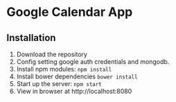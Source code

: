 # Google Calendar App

## Installation
1. Download the repository
2. Config setting google auth credentials and mongodb.
3. Install npm modules: `npm install`
4. Install bower dependencies `bower install`
5. Start up the server: `npm start`
6. View in browser at http://localhost:8080

